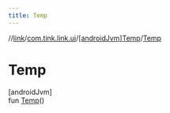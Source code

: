 ```yaml
---
title: Temp
---
```

//[link](../../../index.html)/[com.tink.link.ui](../index.html)/[[androidJvm]Temp](index.html)/[Temp](-temp.html)



# Temp



[androidJvm]\
fun [Temp](-temp.html)()




